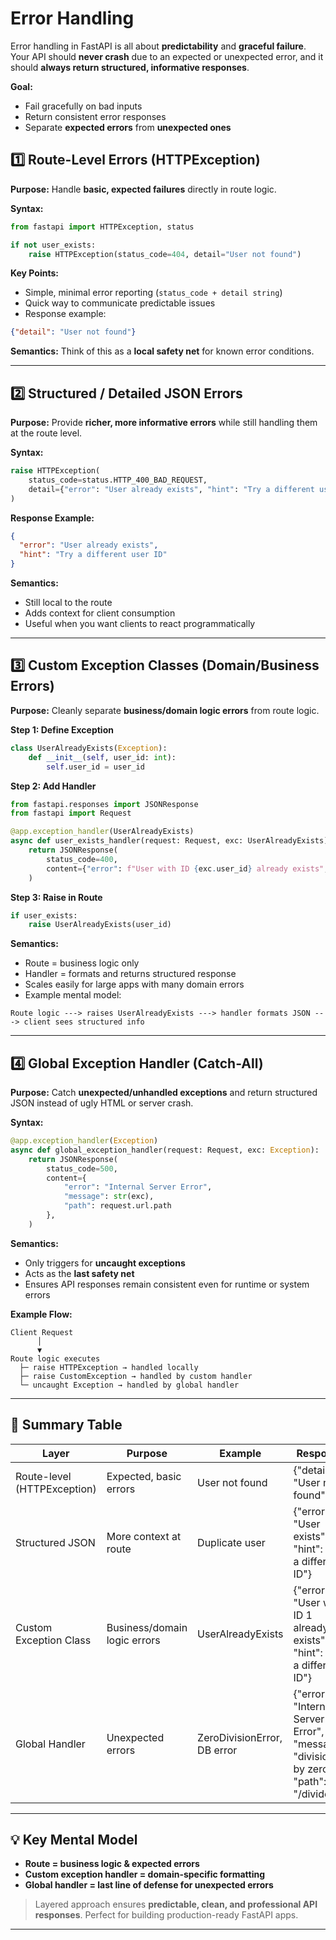 # Error Handling

Error handling in FastAPI is all about **predictability** and **graceful failure**. Your API should **never crash** due to an expected or unexpected error, and it should **always return structured, informative responses**.

**Goal:**

* Fail gracefully on bad inputs
* Return consistent error responses
* Separate **expected errors** from **unexpected ones**


## 1️⃣ Route-Level Errors (HTTPException)

**Purpose:** Handle **basic, expected failures** directly in route logic.

**Syntax:**

```python
from fastapi import HTTPException, status

if not user_exists:
    raise HTTPException(status_code=404, detail="User not found")
```

**Key Points:**

* Simple, minimal error reporting (`status_code + detail string`)
* Quick way to communicate predictable issues
* Response example:

```json
{"detail": "User not found"}
```

**Semantics:** Think of this as a **local safety net** for known error conditions.

---

## 2️⃣ Structured / Detailed JSON Errors

**Purpose:** Provide **richer, more informative errors** while still handling them at the route level.

**Syntax:**

```python
raise HTTPException(
    status_code=status.HTTP_400_BAD_REQUEST,
    detail={"error": "User already exists", "hint": "Try a different user ID"}
)
```

**Response Example:**

```json
{
  "error": "User already exists",
  "hint": "Try a different user ID"
}
```

**Semantics:**

* Still local to the route
* Adds context for client consumption
* Useful when you want clients to react programmatically

---

## 3️⃣ Custom Exception Classes (Domain/Business Errors)

**Purpose:** Cleanly separate **business/domain logic errors** from route logic.

**Step 1: Define Exception**

```python
class UserAlreadyExists(Exception):
    def __init__(self, user_id: int):
        self.user_id = user_id
```

**Step 2: Add Handler**

```python
from fastapi.responses import JSONResponse
from fastapi import Request

@app.exception_handler(UserAlreadyExists)
async def user_exists_handler(request: Request, exc: UserAlreadyExists):
    return JSONResponse(
        status_code=400,
        content={"error": f"User with ID {exc.user_id} already exists", "hint": "Try a different user ID"}
    )
```

**Step 3: Raise in Route**

```python
if user_exists:
    raise UserAlreadyExists(user_id)
```

**Semantics:**

* Route = business logic only
* Handler = formats and returns structured response
* Scales easily for large apps with many domain errors
* Example mental model:

```
Route logic ---> raises UserAlreadyExists ---> handler formats JSON ---> client sees structured info
```

---

## 4️⃣ Global Exception Handler (Catch-All)

**Purpose:** Catch **unexpected/unhandled exceptions** and return structured JSON instead of ugly HTML or server crash.

**Syntax:**

```python
@app.exception_handler(Exception)
async def global_exception_handler(request: Request, exc: Exception):
    return JSONResponse(
        status_code=500,
        content={
            "error": "Internal Server Error",
            "message": str(exc),
            "path": request.url.path
        },
    )
```

**Semantics:**

* Only triggers for **uncaught exceptions**
* Acts as the **last safety net**
* Ensures API responses remain consistent even for runtime or system errors

**Example Flow:**

```
Client Request
      │
      ▼
Route logic executes
  ├─ raise HTTPException → handled locally
  ├─ raise CustomException → handled by custom handler
  └─ uncaught Exception → handled by global handler
```

---

## 🧩 Summary Table

| Layer                       | Purpose                      | Example                     | Response                                                                             |
| --------------------------- | ---------------------------- | --------------------------- | ------------------------------------------------------------------------------------ |
| Route-level (HTTPException) | Expected, basic errors       | User not found              | {"detail": "User not found"}                                                         |
| Structured JSON             | More context at route        | Duplicate user              | {"error": "User exists", "hint": "Try a different ID"}                               |
| Custom Exception Class      | Business/domain logic errors | UserAlreadyExists           | {"error": "User with ID 1 already exists", "hint": "Try a different ID"}             |
| Global Handler              | Unexpected errors            | ZeroDivisionError, DB error | {"error": "Internal Server Error", "message": "division by zero", "path": "/divide"} |

---

## 💡 Key Mental Model

* **Route = business logic & expected errors**
* **Custom exception handler = domain-specific formatting**
* **Global handler = last line of defense for unexpected errors**

> Layered approach ensures **predictable, clean, and professional API responses**. Perfect for building production-ready FastAPI apps.

---